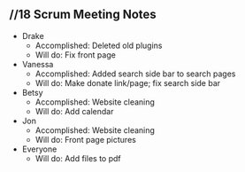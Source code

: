 ## //18 Scrum Meeting Notes

* Drake
    * Accomplished: Deleted old plugins
    * Will do: Fix front page
* Vanessa
    * Accomplished: Added search side bar to search pages
    * Will do: Make donate link/page; fix search side bar
* Betsy
    * Accomplished: Website cleaning
    * Will do: Add calendar
* Jon
    * Accomplished: Website cleaning
    * Will do: Front page pictures
* Everyone
    * Will do: Add files to pdf